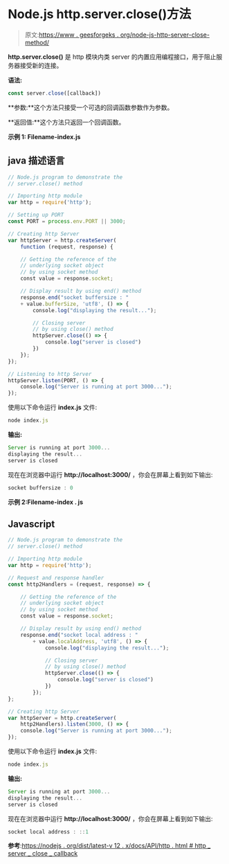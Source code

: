 # Node.js http.server.close()方法

> 原文:[https://www . geesforgeks . org/node-js-http-server-close-method/](https://www.geeksforgeeks.org/node-js-http-server-close-method/)

**http.server.close()** 是 http 模块内类 server 的内置应用编程接口，用于阻止服务器接受新的连接。

**语法:**

```js
const server.close([callback])
```

**参数:**这个方法只接受一个可选的回调函数参数作为参数。

**返回值:**这个方法只返回一个回调函数。

**示例 1: Filename-index.js**

## java 描述语言

```js
// Node.js program to demonstrate the  
// server.close() method

// Importing http module 
var http = require('http');

// Setting up PORT 
const PORT = process.env.PORT || 3000;

// Creating http Server 
var httpServer = http.createServer(
    function (request, response) {

    // Getting the reference of the
    // underlying socket object
    // by using socket method
    const value = response.socket;

    // Display result by using end() method
    response.end("socket buffersize : " 
    + value.bufferSize, 'utf8', () => {
        console.log("displaying the result...");

        // Closing server 
        // by using close() method
        httpServer.close(() => {
            console.log("server is closed")
        })
    });
});

// Listening to http Server 
httpServer.listen(PORT, () => {
    console.log("Server is running at port 3000...");
});
```

使用以下命令运行 **index.js** 文件:

```js
node index.js
```

**输出:**

```js
Server is running at port 3000...
displaying the result...
server is closed
```

现在在浏览器中运行 **http://localhost:3000/** ，你会在屏幕上看到如下输出:

```js
socket buffersize : 0
```

**示例 2:Filename-index . js**

## Javascript

```js
// Node.js program to demonstrate the  
// server.close() method

// Importing http module 
var http = require('http');

// Request and response handler 
const http2Handlers = (request, response) => {

    // Getting the reference of the
    // underlying socket object
    // by using socket method
    const value = response.socket;

    // Display result by using end() method
    response.end("socket local address : " 
        + value.localAddress, 'utf8', () => {
            console.log("displaying the result...");

            // Closing server 
            // by using close() method
            httpServer.close(() => {
                console.log("server is closed")
            })
        });
};

// Creating http Server 
var httpServer = http.createServer(
    http2Handlers).listen(3000, () => {
    console.log("Server is running at port 3000...");
});
```

使用以下命令运行 **index.js** 文件:

```js
node index.js
```

**输出:**

```js
Server is running at port 3000...
displaying the result...
server is closed
```

现在在浏览器中运行 **http://localhost:3000/** ，你会在屏幕上看到如下输出:

```js
socket local address : ::1
```

**参考**:[https://nodejs . org/dist/latest-v 12 . x/docs/API/http . html # http _ server _ close _ callback](https://nodejs.org/dist/latest-v12.x/docs/api/http.html#http_server_close_callback)
